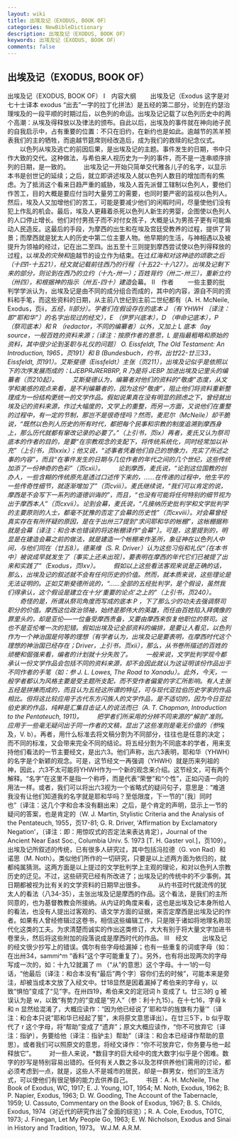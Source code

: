 ```yaml
---
layout: wiki
title: 出埃及记（EXODUS, BOOK OF）
categories: NewBibleDictionary
description: 出埃及记（EXODUS, BOOK OF）
keywords: 出埃及记（EXODUS, BOOK OF）
comments: false
---
```


## 出埃及记（EXODUS, BOOK OF）



出埃及记（EXODUS, BOOK OF）
Ⅰ　内容大纲
　　出埃及记（Exodus 这字是对七十士译本 exodus “出去”一字的拉丁化拼法）是五经的第二部分，论到在约瑟治理埃及的一段平顺的时期过后，以色列的命运。出埃及记记载了以色列历史中的两个高潮：从埃及得释放以及律法的颁布。自此以后，出埃及的事件就在神向祂子民的自我启示中，占有重要的位置：不只在旧约，在新约也是如此。逾越节的羔羊预表我们的主的牺牲，而逾越节筵席则经改造后，成为我们的救赎的纪念仪式。
　　以色列从埃及逃亡的前因后果，是出埃及记的主题。事件发生的日期，书中只作大致的交代。这种做法，与希伯来人视历史为一列的事件，而不是一连串顺序排列的日期，是一致的。
　　出埃及记一开始只简单交代雅各儿子的名字，以显示本书是创世记的延续；之后，就立即讲述埃及人就以色列人数目的增加而有的焦虑。为了抵消这个看来日趋严重的威胁，埃及人首先派督工辖制以色列人，要他们作苦工，目的大概是要应付当时大量劳工的需要，也同时要严密的监视以色列人。然后，埃及人又加增他们的苦工，可能是要减少他们的闲暇时间，尽量使他们没有犯上作乱的机会。最后，埃及人更藉着杀死以色列人新生的男婴，企图使以色列人的人口停止增长。他们对付男孩子而不对付女孩子，大概是认为男孩子更有可能煽动人民造反。这最后的手段，为摩西的出生和在埃及宫廷受教养的过程，提供了背景；而摩西就是犹太人的历史中第二位主要人物。他早期的生活，与神相遇以及被提升为领袖的经过，记在出二至四。出五至十三则提到摩西尝试使以色列得释放的过程，以*埃及的灾殃和*逾越节的设立作为结束。在过*红海和对这神迹的颂歌之后（十四1-十五21），经文就记载前往西乃的行程（十五22-十八27）。出埃及记剩下来的部分，则论到在西乃的立约（十九-卅一）；百姓背约（卅二-卅三），重新立约（卅四），和根据神的指示（卅五-四十）建造*会幕。
Ⅱ　作者
　　一些主要的批判学学派认为，出埃及记是由不同的成分组合而成的，其中的内容，源自不同的资料和手笔，而这些资料的日期，从主前八世纪到主前二世纪都有（A. H. McNeile, Exodus，页ii，*五经，II部分）。学者们在假设存在的底本 J （有 YHWH
〔译注：即“耶和华”〕的名字出现过的经文），E （伊罗兴底本），D （申命记底本），P （祭司底本）和 R （redactor，不同的编纂者）以外，又加上 L 底本（lay source，一般百姓的资料来源；〔译注：按原作者的意思，L 是指最粗略和原始的资料，其中很少论到圣职与礼仪的问题〕 O. Eissfeldt, The Old Testament: An Introduction, 1965，页191）和 B (Bundesbuch，约书，出廿22-廿三33，Eissfeldt, 页191）。艾斯斐德（Eissfeldt）主张（页211），出埃及记似乎是依照以下的次序发展而成的：LJEBPRJRERBRP, R 乃是将 JEBP 加进出埃及记里头的编纂者（页210起）。
　　艾斯斐德认为，编纂者对他们的资料的“敬虔”态度，从文学和美感的观点来看，是不利编纂者的，因为这份“敬虔”，阻止他们将资料重新整理成为一份结构更统一的文学作品。假如说果真在没有明显的顾虑之下，曾经就出埃及记的资料来源，作过大幅度的，文学上的重整，而另一方面，又说他们在重整的过程中，有一定的节制，那岂不是很奇怪吗？然而，麦尼尔（McNeile）却干脆说，“既然以色列人历史的所有时代，都把每个民事和宗教的制度追溯到摩西身上，那么历代就都有窜改记录的必要了。”（上引书，页ix）再者，麦氏又认为祭司底本的作者的目的，是要“在宗教观念的支配下，将传统系统化，同时经常加以补充”（上引书，页lxxix）；他又说，“述事者凭着他们自己的想像力，充实了所述之事的内容”，而且“在事件发生的日期与几位作者的年代之间的几个世纪，这些传统加添了一份神奇的色彩”（页cxii）。
　　论到摩西，麦氏说，“论到这位国教的创办人，一些含糊的传统原先是透过口述传下来的，……在传递的过程中，他生平的一些传奇性细节，就逐渐增加了”（页cviii）。麦氏继续说，“我们可以肯定的说，摩西是不会写下一系列的道德训诲的”，而且，“也没有可能将任何特别的细节视为出于摩西本人”（页cxvii）。论到会幕，麦氏说，“凡接纳历史批判学和文学批判学的主要原则的人士，都毫不犹豫的否定了会幕的历史性”（页cxviii）。对会幕曾经真实存在有所怀疑的原因，是在于出卅三7提到“求问耶和华的帐棚”，这帐棚据称就是会幕〔译注：和合本也错误的将这帐棚译作“会幕”〕。可是，这里提到的，明显是在建造会幕之前的做法，就是建造一个帐棚来作圣所，象征神在以色列人中间，与他们同在（廿五8）。德莱维（S. R. Driver）认为这些习俗和礼仪“〔在本书中〕被说成早就发生了〔事实上还未出现〕，要表明在摩西的年代它们已被提了出来和实践了”（Exodus，页lxv）。
　　假如以上这些看法客观来说是正确的话，那么，出埃及记的叙述就不会有任何历史的价值。然而，就本质来说，这些理论是无法证明的。正如艾斯斐德所说的，“……全部的五经批判学，是个假设，虽然我们得承认，这个假设是建立在十分‘重要的论点’之上的”（上引书，页240）。
　　奇怪的是，所谓从祭司角度而写成的底本 P ，下了那么少的功夫去强调祭司职分的价值。摩西这位政治领袖，始终是那伟大的英雄，而任由百姓陷入拜偶像的罪里头的，却是亚伦──一位备受摩西责备，又要由摩西来恢复他职位的祭司。这也不是亚伦唯一次的犯错。假如出埃及记全部资料的编排，是要让人看见，以色列作为一个神治国是何等的理想（有学者认为，出埃及记是要表明，在摩西时代这个理想的神治国已经存在；Driver，上引书，页xii），那么，从书卷所描述的百姓的顽梗和倔强来看，编者的计划就十分失败了。
　　一般来说，文学批判学现今都承认一份文学作品会包括不同的资料来源，却不会因此就认为这证明该份作品出于不同作者的手笔（如：参 J. L. Lowes, The Road to Xanadu）。此外，今天，一般学者都认为风格主要是受主题所支配，而不受作者偏爱的字汇所影响。有人主张五经是拼揍而成的，而且认为五经这所谓的特征，可与现代亚拉伯历史学家的作品相比。但将这比较应用于古代东方闪族人的文学作品，是不适切的，因为今日亚拉伯史家的作品，纯粹是汇集目击证人的说法而已（A. T. Chapman, Introduction to the Pentateuch, 1911)。
　　把学者们所采用的分辨不同来源的“解剖”准则。应用于一些毫无疑问出于同一作者的文稿，显出了这些准则是毫无价值的（参*埃及，V. b）。再者，用什么标准去将文稿分割为不同部分，往往也是任意的决定；而不同的标准，又会带来完全不同的结论。将五经分割为不同底本的学者，用来支持他们看法的一节主要经文，是出六3。他们声称，出六3表明，耶和华（YHWH）的名字是个新颖的观念。可是，这节经文一再强调（YHWH）就是历来列祖的神，因此，六3不太可能将YHWH作为一个新的观念来介绍。这节经文，可有两个解释。“名字”在这里不是指一个称呼，而是代表“荣誉”和“个性”，正如闪语一向的用法一样。或者，我们可以将出六3视为一个省略式的疑问句子，意思是：“难道我没有让他们知道我的名字就是耶和华吗？至低限度，下一节的“〔我〕同时也”〔译注：这几个字和合本没有翻出来〕之后，是个肯定的声明，显示上一节的疑问的答案，也是肯定的（W. J. Martin, Stylistic Criteria and the Analysis of the
Pentateuch, 1955，页17-81; G. R. Driver, 'Affirmation by
Exclamatory Negation'，〔译注：即：用惊叹式的否定法来表达肯定〕，Journal of the Ancient Near East Soc., Columbia
Univ. 5. 1973 [T. H. Gaster vol.]，页109）。出埃及记所叙述的传统，已有很多人研究过，其中包括冯拉德（G. von Rad）和诺思（M. Noth）。类似他们所作的一切研究，只要是以上述两方面为依归的，就都纯属猜测。这两方面是以上提过的文学批判学上主观的理论，和对以色列人宗教历史的迂见。不过，这些研究已经有所改进了；出埃及记的传统中的不少事例，其日期都被视为比有关的文学资料的日期早出很多。
　　从约书亚时代就流传的犹太人的看法（八34-35），主张出埃及记是摩西的作品。这个看法，是我们的主所同意的，也为基督教教会所接纳。从内证的角度来看，这也是出埃及记本身所给人的看法，也没有人提出过客观的、语文学方面的证据，来否定摩西是出埃及记的作者。如果有人曾经修辑过这卷书，相信这些编辑工作，只是限于诸如将地理名称现代化这类的工夫。为求清楚而诚实的作出这类修订，大大有别于将大量文字加进书卷里头，然后将这些附加的段落说成是摩西时代的作品。
Ⅲ　经文
　　出埃及记的经文很少抄写上的错误。偶尔有些字母给漏掉；也有一些重复的词或字母（如：在出卅34，sammi^m “香料”这个字可能重复了）。另外，也有将出现两次的字母写成一次的，如：十九12就漏了 m
（“从”的意思）这个字母。十一1的一句话，“他最后〔译注：和合本没有“最后”两个字〕容你们去的时候”，可能本来是旁注，却被当成本文放了入经文中。廿18显然是因着漏掉了希伯来的字母 y，以致“惧怕”变成了“见”字。在卅四19，希伯来文的定冠词 h 变成了 t。廿三3的 g 被误认为是 w，以致“有势力的”变成是“穷人”（参：利十九15）。在十七16，字母 k
和 n
显然给混淆了，大概应读作：“因为他已经说了‘耶和华的旌旗有力量’”〔译注：和合本只说“耶和华已经起了誓”，未将原文意思译出〕。在廿三5下，b
似乎取代了 r
这个字母，将“帮助”变成了“遗弃”；原文大概应读作，“你不可放弃它〔译注：指驴〕，务要给他〔译注：指驴主〕帮助”〔译注：和合本已经译作帮助的意思〕。或者我们可以照原文的意思，将经文译作：“你不可放弃它，你务要与他一起释放它”。
　　对一些人来说，*数目字的巨大经中的庞大数字}似乎是个困难。数字的抄写是特别容易出错的。任何有关人数之多以及怎样供养他们需用的讨论，都必须考虑到一点，就是，这些人不是城市的居民，却是一群男女，他们的生活方式，可以使他们有很足够的能力去供养自己。
　　书目：A. H. McNeile, The Book of Exodus, WC, 1917; E. J. Young, IOT,
1954; M. Noth, Exodus, 1962; B. P.
Napier, Exodus, 1963; D. W. Gooding, The Account of the Tabernacle, 1959; U.
Cassuto, Commentary on the Book of Exodus,
1967; B. S. Childs, Exodus, 1974（对近代的研究作出了全面的综览）；R. A. Cole, Exodus, TOTC, 1973; J. Finegan, Let
My People Go, 1963; E. W. Nicholson, Exodus
and Sinai in History and Tradition, 1973。
W.J.M.
A.R.M.




